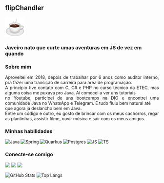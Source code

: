 ## flipChandler

![img.png](img.png)   

### Javeiro nato que curte umas aventuras em JS de vez em quando


### Sobre mim

<p align="justify">Aproveitei em 2018, depois de trabalhar por 6 anos como auditor interno, pra fazer uma transição de carreira para área de programação.
<br/>
A princípio tive contato com C, C# e PHP no curso técnico da ETEC, mas alguma coisa me puxava pro Java. Aí comecei a ver uns tutoriais <br/>
no Youtube, participei de uns bootcamps na DIO e encontrei uma comunidade Java no WhatsApp e Telegram. E tudo fluiu bem natural até <br/>
que agora já deslancho bem em Java.
<br>
Entre um código e outro, eu gosto de brincar com os meus cachorros, regar as plantinhas, assistir filme, ouvir música e sair com os meus amigos.

### Minhas habilidades

![Java](https://img.shields.io/badge/Java-CC2927?style=for-the-badge&logo=Java&logoColor=white)
![Spring](https://img.shields.io/badge/Spring-6DB33F?style=for-the-badge&logo=logoColor=white)
![Quarkus](https://img.shields.io/badge/Quarkus-0000ff?style=for-the-badge&logo=logoColor=white)
![Postgres](https://img.shields.io/badge/PostgreSQL-409acc?style=for-the-badge&logo=&logoColor=white)
![JS](https://img.shields.io/badge/JS-ffd700?style=for-the-badge&logo=&logoColor=white)
![TS](https://img.shields.io/badge/TS-5050f4?style=for-the-badge&logo=&logoColor=white)

### Conecte-se comigo
<div> 
    <a href="https://www.linkedin.com/in/felipe-santos-11br/" target="_blank"><img src="https://img.shields.io/badge/-LinkedIn-%230077B5?style=for-the-badge&logo=linkedin&logoColor=white" target="_blank"></a>
    <a href = "mailto:felip3.santos11@gmail.com"><img src="https://img.shields.io/badge/-Gmail-%23333?style=for-the-badge&logo=gmail&logoColor=white" target="_blank"></a>
    <a href="https://instagram.com/felip3.santos" target="_blank"><img src="https://img.shields.io/badge/-Instagram-%23E4405F?style=for-the-badge&logo=instagram&logoColor=white" target="_blank"></a>

![GitHub Stats](https://github-readme-stats.vercel.app/api?username=flipChandler&theme=transparent&bg_color=000&border_color=30A3DC&show_icons=true&icon_color=30A3DC&title_color=E94D5F&text_color=FFF)
![Top Langs](https://github-readme-stats-git-masterrstaa-rickstaa.vercel.app/api/top-langs/?username=flipChandler&bg_color=000&border_color=30A3DC&title_color=E94D5F&text_color=FFF)

</div>

##

